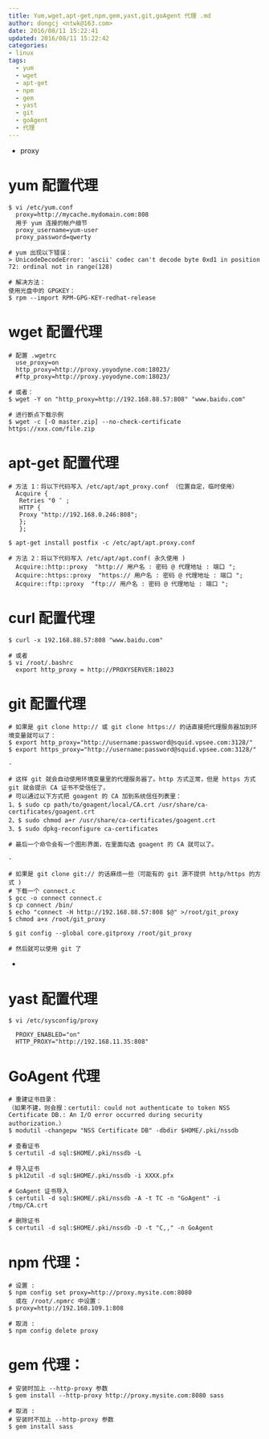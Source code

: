 ```yaml
---
title: Yum,wget,apt-get,npm,gem,yast,git,goAgent 代理 .md
author: dongcj <ntwk@163.com>
date: 2016/08/11 15:22:41
updated: 2016/08/11 15:22:42
categories:
- linux
tags:
  - yum
  - wget
  - apt-get
  - npm
  - gem
  - yast
  - git
  - goAgent
  - 代理
---
```


  - proxy

# yum 配置代理

    $ vi /etc/yum.conf
      proxy=http://mycache.mydomain.com:808
      用于 yum 连接的帐户细节
      proxy_username=yum-user
      proxy_password=qwerty

    # yum 出现以下错误：
    > UnicodeDecodeError: 'ascii' codec can't decode byte 0xd1 in position 72: ordinal not in range(128)

    # 解决方法：
    使用光盘中的 GPGKEY：
    $ rpm --import RPM-GPG-KEY-redhat-release

# wget 配置代理

    # 配置 .wgetrc
      use_proxy=on
      http_proxy=http://proxy.yoyodyne.com:18023/
      #ftp_proxy=http://proxy.yoyodyne.com:18023/

    # 或者：
    $ wget -Y on "http_proxy=http://192.168.88.57:808" "www.baidu.com"

    # 进行断点下载示例
    $ wget -c [-O master.zip] --no-check-certificate https://xxx.com/file.zip

# apt-get 配置代理

    # 方法 1：将以下代码写入 /etc/apt/apt_proxy.conf （位置自定，临时使用）
      Acquire {
       Retries "0 ″ ;
       HTTP {
       Proxy "http://192.168.0.246:808";
       };
       };

    $ apt-get install postfix -c /etc/apt/apt.proxy.conf

    # 方法 2：将以下代码写入 /etc/apt/apt.conf( 永久使用 )
      Acquire::http::proxy  "http:// 用户名 : 密码 @ 代理地址 : 端口 ";
      Acquire::https::proxy  "https:// 用户名 : 密码 @ 代理地址 : 端口 ";
      Acquire::ftp::proxy  "ftp:// 用户名 : 密码 @ 代理地址 : 端口 ";

# curl 配置代理

    $ curl -x 192.168.88.57:808 "www.baidu.com"

    # 或者
    $ vi /root/.bashrc
      export http_proxy = http://PROXYSERVER:18023

# git 配置代理

    # 如果是 git clone http:// 或 git clone https:// 的话直接把代理服务器加到环境变量就可以了：
    $ export http_proxy="http://username:password@squid.vpsee.com:3128/"
    $ export https_proxy="http://username:password@squid.vpsee.com:3128/"

    -

    # 这样 git 就会自动使用环境变量里的代理服务器了。http 方式正常，但是 https 方式 git 就会提示 CA 证书不受信任了，
    # 可以通过以下方式把 goagent 的 CA 加到系统信任列表里：
    1、$ sudo cp path/to/goagent/local/CA.crt /usr/share/ca-certificates/goagent.crt
    2、$ sudo chmod a+r /usr/share/ca-certificates/goagent.crt
    3、$ sudo dpkg-reconfigure ca-certificates

    # 最后一个命令会有一个图形界面，在里面勾选 goagent 的 CA 就可以了。

    -

    # 如果是 git clone git:// 的话麻烦一些（可能有的 git 源不提供 http/https 的方式 )
    # 下载一个 connect.c
    $ gcc -o connect connect.c
    $ cp connect /bin/
    $ echo "connect -H http://192.168.88.57:808 $@" >/root/git_proxy
    $ chmod a+x /root/git_proxy

    $ git config --global core.gitproxy /root/git_proxy

    # 然后就可以使用 git 了

-

# yast 配置代理

    $ vi /etc/sysconfig/proxy

      PROXY_ENABLED="on"
      HTTP_PROXY="http://192.168.11.35:808"

# GoAgent 代理

    # 重建证书目录：
    （如果不建，则会报：certutil: could not authenticate to token NSS Certificate DB.: An I/O error occurred during security authorization.）
    $ modutil -changepw "NSS Certificate DB" -dbdir $HOME/.pki/nssdb

    # 查看证书
    $ certutil -d sql:$HOME/.pki/nssdb -L

    # 导入证书
    $ pk12util -d sql:$HOME/.pki/nssdb -i XXXX.pfx

    # GoAgent 证书导入
    $ certutil -d sql:$HOME/.pki/nssdb -A -t TC -n "GoAgent" -i /tmp/CA.crt

    # 删除证书
    $ certutil -d sql:$HOME/.pki/nssdb -D -t "C,," -n GoAgent

# npm 代理：

    # 设置 :
    $ npm config set proxy=http://proxy.mysite.com:8080
      或在 /root/.npmrc 中设置：
    $ proxy=http://192.168.109.1:808

    # 取消 :
    $ npm config delete proxy

# gem 代理：

    # 安装时加上 --http-proxy 参数
    $ gem install --http-proxy http://proxy.mysite.com:8080 sass

    # 取消 :
    # 安装时不加上 --http-proxy 参数
    $ gem install sass

